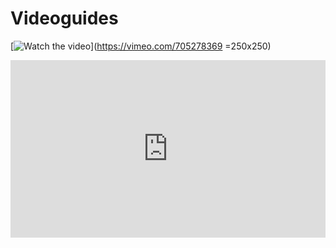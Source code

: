 # Videoguides

[![Watch the video](https://videoapi-muybridge.vimeocdn.com/animated-thumbnails/image/c5c1b18c-8713-4ea6-97f9-63b0ad7d438f.gif?ClientID=vimeo-core-prod&Date=1651755205&Signature=cfd938f5d7577aa14e88af279842d2c307024fe6)](https://vimeo.com/705278369 =250x250)

<div style="padding:56.25% 0 0 0;position:relative;"><iframe src="https://player.vimeo.com/video/705278369?h=f8b353fd66&amp;badge=0&amp;autopause=0&amp;player_id=0&amp;app_id=58479" frameborder="0" allow="autoplay; fullscreen; picture-in-picture" allowfullscreen style="position:absolute;top:0;left:0;width:100%;height:100%;" title="jorden set fra en planet.mov"></iframe></div><script src="https://player.vimeo.com/api/player.js"></script>
